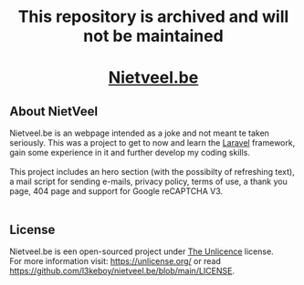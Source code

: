<h1 align="center">This repository is archived and will not be maintained</h1>
<h1 align="center"><a href="https://nietveel.be">Nietveel.be</a></h1>

## About NietVeel
Nietveel.be is an webpage intended as a joke and not meant te taken seriously. This was a project to get to now and learn the [Laravel](https://laravel.com/) framework, gain some experience in it and further develop my coding skills.<br><br>
This project includes an hero section (with the possibilty of refreshing text), a mail script for sending e-mails, privacy policy, terms of use, a thank you page, 404 page and support for Google reCAPTCHA V3.<br><br>
## License
Nietveel.be is een open-sourced project under [The Unlicence](https://unlicense.org/) license.<br> For more information visit: https://unlicense.org/ or read https://github.com/l3keboy/nietveel.be/blob/main/LICENSE.

